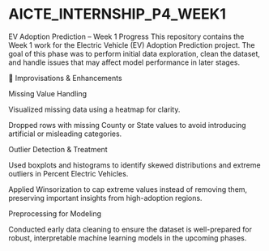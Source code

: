 # AICTE_INTERNSHIP_P4_WEEK1
EV Adoption Prediction – Week 1 Progress
This repository contains the Week 1 work for the Electric Vehicle (EV) Adoption Prediction project. The goal of this phase was to perform initial data exploration, clean the dataset, and handle issues that may affect model performance in later stages.

🔧 Improvisations & Enhancements

Missing Value Handling

Visualized missing data using a heatmap for clarity.

Dropped rows with missing County or State values to avoid introducing artificial or misleading categories.

Outlier Detection & Treatment

Used boxplots and histograms to identify skewed distributions and extreme outliers in Percent Electric Vehicles.

Applied Winsorization to cap extreme values instead of removing them, preserving important insights from high-adoption regions.

Preprocessing for Modeling

Conducted early data cleaning to ensure the dataset is well-prepared for robust, interpretable machine learning models in the upcoming phases.

